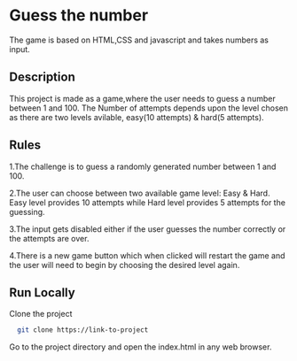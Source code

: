 
# Guess the number
The game is based on HTML,CSS and javascript and takes numbers as input.


## Description
This project is made as a game,where the user needs to guess a number between 1 and 100.
The Number of attempts depends upon the level chosen as there are two levels avilable, easy(10 attempts) & hard(5 attempts).





## Rules

1.The challenge is to guess a randomly generated number between 1 and 100. 

2.The user can choose between two available game level: Easy & Hard.
Easy level provides 10 attempts while Hard level provides 5 attempts for the guessing.

3.The input gets disabled either if the user guesses the number correctly or the attempts are over.

4.There is a new game button which when clicked will restart the game and the user will need to begin by choosing the desired level again.
## Run Locally

Clone the project

```bash
  git clone https://link-to-project
```

Go to the project directory and open the index.html in any web browser.


